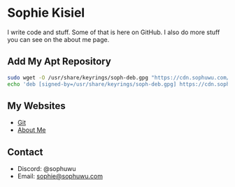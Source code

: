 # Sophie Kisiel
I write code and stuff. Some of that is here on GitHub. I also do more stuff you can see on the about me page.
## Add My Apt Repository
```bash
sudo wget -O /usr/share/keyrings/soph-deb.gpg "https://cdn.sophuwu.com/deb/key.gpg"
echo 'deb [signed-by=/usr/share/keyrings/soph-deb.gpg] https://cdn.sophuwu.com/deb/ sophuwu main' | sudo tee /etc/apt/sources.list.d/sophdeb.list
```
## My Websites
* [Git](https://git.sophuwu.com) 
* [About Me](https://sophuwu.com/)
## Contact
* Discord: @sophuwu
* Email: sophie@sophuwu.com
